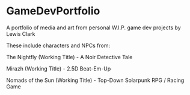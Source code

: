# GameDevPortfolio
A portfolio of media and art from personal W.I.P. game dev projects by Lewis Clark

These include characters and NPCs from:

The Nightfly (Working Title) - A Noir Detective Tale

Mirazh (Working Title) - 2.5D Beat-Em-Up

Nomads of the Sun (Working Title) - Top-Down Solarpunk RPG / Racing Game


